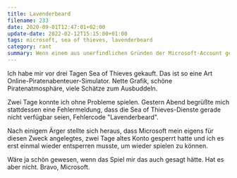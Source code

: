 ```yaml
---
title: Lavenderbeard
filename: 233
date: 2020-09-01T12:47:01+02:00
update-date: 2022-02-12T15:15:00+01:00
tags: microsoft, sea of thieves, lavenderbeard
category: rant
summary: Wenn einem aus unerfindlichen Gründen der Microsoft-Account gesperrt wird, sagt einem Sea of Thieves das nicht. Stattdessen kriegt man eine generische Fehlermeldung.
---
```

Ich habe mir vor drei Tagen Sea of Thieves gekauft. Das ist so eine Art Online-Piratenabenteuer-Simulator. Nette Grafik, schöne Piratenatmosphäre, viele Schätze zum Ausbuddeln.

Zwei Tage konnte ich ohne Probleme spielen. Gestern Abend begrüßte mich stattdessen eine Fehlermeldung, dass die Sea of Thieves-Dienste gerade nicht verfügbar seien, Fehlercode "Lavenderbeard".

Nach einigem Ärger stellte sich heraus, dass Microsoft mein eigens für diesen Zweck angelegtes, zwei Tage altes Konto gesperrt hatte und ich es erst einmal wieder entsperren musste, um wieder spielen zu können.

Wäre ja schön gewesen, wenn das Spiel mir das auch gesagt hätte. Hat es aber nicht. Bravo, Microsoft.
